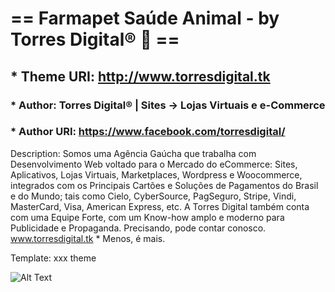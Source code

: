# == Farmapet Saúde Animal - by Torres Digital® 🎩 ==

## * Theme URI: http://www.torresdigital.tk

### * Author: Torres Digital® | Sites → Lojas Virtuais e e-Commerce

### * Author URI: https://www.facebook.com/torresdigital/

Description: Somos uma Agência Gaúcha que trabalha com Desenvolvimento Web voltado para o Mercado do eCommerce: Sites, Aplicativos, Lojas Virtuais, Marketplaces, Wordpress e Woocommerce, integrados com os Principais Cartões e Soluções de Pagamentos do Brasil e do Mundo; tais como Cielo, CyberSource, PagSeguro, Stripe, Vindi, MasterCard, Visa, American Express, etc. A Torres Digital também conta com uma Equipe Forte, com um Know-how amplo e moderno para Publicidade e Propaganda. Precisando, pode contar conosco.
www.torresdigital.tk * Menos, é mais.

Template: xxx theme

![Alt Text](https://repository-images.githubusercontent.com/210357331/ce048800-ddea-11e9-82f6-8f3603418e82)
